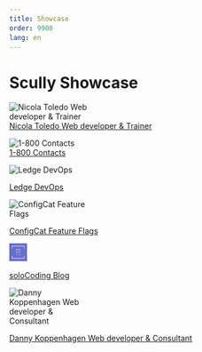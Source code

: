 ```yaml
---
title: Showcase
order: 9900
lang: en
---
```


# Scully Showcase

![Nicola Toledo Web developer & Trainer](https://www.nicolatoledo.dev/assets/logo-letter-black.png)
<br />
[Nicola Toledo Web developer & Trainer](https://www.nicolatoledo.dev/)

![1-800 Contacts](/assets/1800contacts_logo_indigo.png)
<br />
[1-800 Contacts](https://www.1800contacts.com/)

![Ledge DevOps](https://devops.phodal.com/assets/images/logo.svg)

[Ledge DevOps](https://devops.phodal.com/home)

![ConfigCat Feature Flags](https://configcat.com/images/shared/configcat-logo-horiz.svg)

[ConfigCat Feature Flags](https://configcat.com)

![soloCoding Blog](https://raw.githubusercontent.com/s0l0c0ding/solocoding/master/src/assets/favicon.png)

[soloCoding Blog](https://solocoding.dev)

![Danny Koppenhagen Web developer & Consultant](https://d-koppenhagen.de/assets/images/favicon.png)

[Danny Koppenhagen Web developer & Consultant](https://d-koppenhagen.de)

<style> 
img {
    max-width: 150px;
    height: auto;
}
</style>
